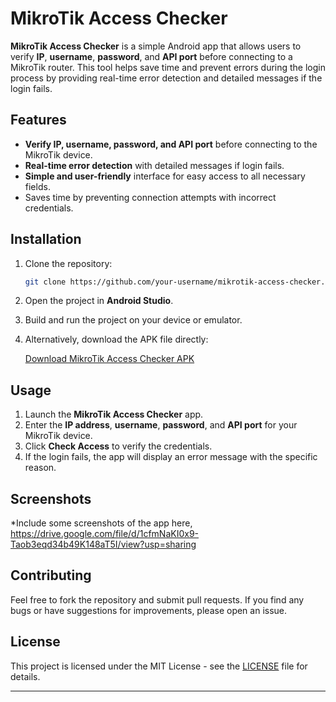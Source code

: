 

# MikroTik Access Checker

**MikroTik Access Checker** is a simple Android app that allows users to verify **IP**, **username**, **password**, and **API port** before connecting to a MikroTik router. This tool helps save time and prevent errors during the login process by providing real-time error detection and detailed messages if the login fails.

## Features

- **Verify IP, username, password, and API port** before connecting to the MikroTik device.
- **Real-time error detection** with detailed messages if login fails.
- **Simple and user-friendly** interface for easy access to all necessary fields.
- Saves time by preventing connection attempts with incorrect credentials.

## Installation

1. Clone the repository:

   ```bash
   git clone https://github.com/your-username/mikrotik-access-checker.git
   ```

2. Open the project in **Android Studio**.

3. Build and run the project on your device or emulator.

4. Alternatively, download the APK file directly:

   [Download MikroTik Access Checker APK](https://drive.google.com/file/d/12SQLwVo2b7cUncqvFj3qHnOeTXE2SyCz/view?usp=sharing)

## Usage

1. Launch the **MikroTik Access Checker** app.
2. Enter the **IP address**, **username**, **password**, and **API port** for your MikroTik device.
3. Click **Check Access** to verify the credentials.
4. If the login fails, the app will display an error message with the specific reason.

## Screenshots

*Include some screenshots of the app here, 
https://drive.google.com/file/d/1cfmNaKI0x9-Taob3eqd34b49K148aT5I/view?usp=sharing
## Contributing

Feel free to fork the repository and submit pull requests. If you find any bugs or have suggestions for improvements, please open an issue.

## License

This project is licensed under the MIT License - see the [LICENSE](LICENSE) file for details.

---

